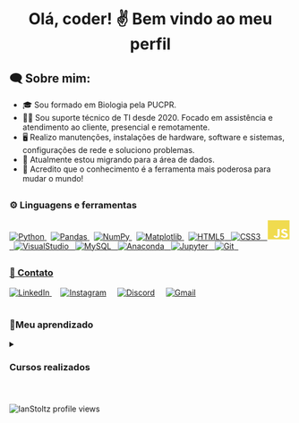 <h1 align="center">Olá, coder! ✌️ Bem vindo ao meu perfil</h1>
<h2 align="left">🗨 Sobre mim:</h2>

 - 🎓 Sou formado em Biologia pela PUCPR.
 - 👨‍💻 Sou suporte técnico de TI desde 2020. Focado em assistência e atendimento ao cliente, presencial e remotamente.
 - 🖥️ Realizo manutenções, instalações de hardware, software e sistemas, configurações de rede e soluciono problemas.
 - 🌱 Atualmente estou migrando para a área de dados.
 - 💬 Acredito que o conhecimento é a ferramenta mais poderosa para mudar o mundo!

## <h3 align="left"> ⚙️ Linguagens e ferramentas </h3>
<p align="left"> 
 <a href="https://www.python.org" target="_blank" rel="noreferrer"> 
  <img src="https://cdn.jsdelivr.net/gh/devicons/devicon/icons/python/python-original.svg" alt="Python" width="40" height="40"/> </a> &nbsp;
 <a href="https://pandas.pydata.org/" target="_blank" rel="noreferrer"> 
  <img src="https://cdn.jsdelivr.net/gh/devicons/devicon/icons/pandas/pandas-original.svg" alt="Pandas" width="40" height="40"/> </a> &nbsp;
 <a href="https://numpy.org/" target="_blank" rel="noreferrer"> 
  <img src="https://cdn.jsdelivr.net/gh/devicons/devicon/icons/numpy/numpy-original.svg" alt="NumPy" width="40" height="40"/> </a> &nbsp;
 <a href="https://matplotlib.org/" target="_blank" rel="noreferrer">
  <img src="https://upload.wikimedia.org/wikipedia/commons/archive/0/01/20150219130407%21Created_with_Matplotlib-logo.svg" alt="Matplotlib" width="40" height="40"/> </a> &nbsp;
 <!---<a href="https://www.r-project.org/" target="_blank" rel="noreferrer"> 
  <img src="https://cdn.jsdelivr.net/gh/devicons/devicon/icons/r/r-original.svg" alt="R" width="40" height="40"/> &nbsp;--->
 <a href="https://www.w3.org/html/" target="_blank" rel="noreferrer"> 
  <img src="https://cdn.jsdelivr.net/gh/devicons/devicon/icons/html5/html5-plain-wordmark.svg" alt="HTML5" width="40" height="40"/> &nbsp;
  <img src="https://cdn.jsdelivr.net/gh/devicons/devicon/icons/css3/css3-plain-wordmark.svg" alt="CSS3" width="40" height="40"/> &nbsp;
 <a href="https://developer.mozilla.org/en-US/docs/Web/JavaScript" target="_blank" rel="noreferrer"> <img alt="JavaScript" height="35" width="40" src="https://raw.githubusercontent.com/devicons/devicon/master/icons/javascript/javascript-plain.svg"> &nbsp;
 <a href="https://code.visualstudio.com/" target="_blank" rel="noreferrer">
  <img src="https://cdn.jsdelivr.net/gh/devicons/devicon/icons/visualstudio/visualstudio-plain.svg" alt="VisualStudio" width="40" height="35" /> &nbsp;
  <a href="https://www.mysql.com/" target="_blank" rel="noreferrer">
   <img src="https://cdn.jsdelivr.net/gh/devicons/devicon/icons/mysql/mysql-original.svg" alt="MySQL" width="40" height="40"/> &nbsp;
 <a href="https://www.anaconda.com/" target="_blank" rel="noreferrer">
  <img src="https://cdn.jsdelivr.net/gh/devicons/devicon/icons/anaconda/anaconda-original.svg" alt="Anaconda" width="40" height="40"/> &nbsp;
 <a href="https://jupyter.org/" target="_blank" rel="noreferrer">
  <img src="https://cdn.jsdelivr.net/gh/devicons/devicon/icons/jupyter/jupyter-original-wordmark.svg" alt="Jupyter" width="40" height="40"/> &nbsp;
 <a href="https://git-scm.com/" target="_blank" rel="noreferrer"> 
  <img src="https://cdn.jsdelivr.net/gh/devicons/devicon/icons/git/git-plain.svg" alt="Git" width="40" height="35"/> &nbsp;

## <h3 align = "left"> 📱 Contato </h3> 
<p align = "left">
 <a href="https://www.linkedin.com/in/ianrstoltz098/" target="_blank" rel="noreferrer">
  <img src="https://cdn.jsdelivr.net/gh/devicons/devicon/icons/linkedin/linkedin-original.svg" alt="LinkedIn" width="35" height="35"> </a> &nbsp; &nbsp;
 <a href="https://www.instagram.com/technic.ian/" target="_blank" rel="noreferrer">
  <img src="https://raw.githubusercontent.com/rahuldkjain/github-profile-readme-generator/master/src/images/icons/Social/instagram.svg" alt="Instagram" height = "35" width="35"></a> &nbsp; &nbsp;
 <a href="https://discordapp.com/users/technic.ian" target="_blank" rel="noreferrer">
  <img src="https://assets-global.website-files.com/6257adef93867e50d84d30e2/636e0a69f118df70ad7828d4_icon_clyde_blurple_RGB.svg" alt="Discord" height = "35" width="35"></a> &nbsp; &nbsp;
   <a href = "mailto:ian.rstoltz@gmail.com">
    <img src="https://upload.wikimedia.org/wikipedia/commons/7/7e/Gmail_icon_%282020%29.svg" alt="Gmail" height = "35" width="35"></a> &nbsp; &nbsp;

#

<h3 align="left"> 📝Meu aprendizado </h3>
 <details>
  
 <summary> <h3> Cursos realizados </h3> </summary>
 
   <details> 
     <summary> Agile explorer - IBM </summary> <br> <blockquote>
     Compreensão dos valores, princípios e práticas Agile que ajudam a mudar a cultura e os comportamentos na maneira como as pessoas trabalham. Pode iniciar uma conversa Ágil com membros da equipe e colegas e pode 
     aplicar o método Ágil às operações e programas de trabalho que realiza em um ambiente acadêmico ou de trabalho. <br>
     <a href="https://www.credly.com/badges/448144d1-2089-4bf1-b92b-dab26bf2825e/public_url" target="_blank">Certificado</a>
   </blockquote> </details>
   <details>
    <summary> Applied Data Science with Python - IBM </summary> <br> <blockquote>
    Compreensão do uso de Jupyter e Python para ciência de dados, com capacidade de realização de análises e visualizações personalizadas de dados utilizando bibliotecas como Pandas, Scikit-learn, SciPy, Matplotlib, 
    Bokeh, Folium e Seaborn. Conhecimento das etapas essenciais para análise de dados. Conhecimento básico em machine learning. <br>
    <a href="https://www.credly.com/badges/d6f64b99-e969-47e2-ac60-9a62db593990/public_url" target="_blank">Certificado</a>
    </blockquote> </details>
   <details> 
    <summary> Cybersecurity fundamentals - IBM </summary> <br> <blockquote>
    Conhecimentos sobre conceitos, objetivos e práticas de cibersegurança. Incluindo ameaças cibernéticas, tipos de ataques, engenharia social, estudos de caso, estratégias de segurança em geral,  
    criptografia e abordagens comuns que as organizações adotam para prevenir, detectar e responder a ataques cibernéticos. <br>
    <a href="https://www.credly.com/badges/86d97ee8-b926-4ba2-b569-ca07b2a3bda9/public_url" target="_blank">Certificado</a>
   </blockquote> </details>
   <details> 
    <summary> Explorando tecnologias emergentes - IBM </summary> <br> <blockquote>
    Conhecimento de tecnologias emergentes que impulsionam o mercado atual: IA, blockchain, computação em nuvem, segurança cibernética, análise de dados e IOT. O indivíduo conhece conceitos 
    fundamentais, terminologia e como as tecnologias são aplicadas para resolver problemas em organizações e negócios. <br>
    <a href="https://www.credly.com/badges/0f2089bc-6eef-4c0c-acbe-129b93943854/public_url" target="_blank">Certificado</a>
   </blockquote> </details>
    <details>
    <summary> Habilidades profissionais - IBM </summary> <br> <blockquote>
    Conhecimento das habilidades necessárias para o bom desempenho profissional e as principais habilidades sociais necessárias na força de trabalho de tecnologia da informação. Incluindo criação e entrega de 
    apresentações. Uso de abordagens ágeis para trabalhar profissionalmente para entregar trabalho e experiências de qualidade aos clientes. Colaboração de forma eficaz com equipes. Comunicação com impacto. Manejo de  
    desafios de forma controlada e focada. Resolução de problemas e implementação de soluções. <br>
    <a href="https://www.credly.com/badges/657a7408-877a-4a54-881c-e08aa4604637/public_url" target="_blank">Certificado</a>
   </blockquote> </details>
   <details>
    <summary> Intro to SQL - Kaggle </summary> <br> <blockquote>
    Introdução ao SQL e BigQuery. Conhecimento do uso dos comandos Select, From, Where, Group By, Having, Count, Order By, As, With e Join <br>
    <a href="https://www.kaggle.com/learn/certification/ianstoltz/intro-to-sql" target="_blank">Certificado</a>
   </blockquote> </details>
   <details>
    <summary> IT fundamentals - IBM </summary> <br> <blockquote>
    Conhecimento de tecnologia da informação (TI), metodologias de solução de problemas e ferramentas e recursos que os profissionais de TI usam. Compreensão de informática, redes, hardware, software, atendimento ao 
    cliente e trabalho remoto. <br>
    <a href="https://www.credly.com/badges/3a66413a-44b9-49e1-97ee-9fbb93fec648/public_url" target="_blank">Certificado</a>
   </blockquote> </details>
   <details>
    <summary> Match at Mastertech in partnership with IBM </summary> <br> <blockquote>
     <p><b>Módulo 1</b></p>
     <details>
      <summary> Gestão efetiva de demandas </summary> <br> <blockquote>
       Conhecimento de agilidade em processos e sua aplicação. Gestão ágil e visual. Conhecimento de processos, matrizes de prioridade, priorização e melhoria contínua.
     </blockquote> </details>
     <details>
      <summary> Operações de computadores e dispositivos digitais </summary> <br> <blockquote>   
       Conhecimento da história da computação, do funcionamento da internet, requisições web, URL's, identificação de conteúdo confiável, noções de hadware, software, arquitetura de sistemas, front e back-end.
     </blockquote> </details>
     <details>
      <summary> Resolução de problemas técnicos </summary> <br> <blockquote>
       Conhecimento de problemas técnicos, troubleshoting operacional, priorização durante o suporte. Conhecimento de fluxogramas, lógica e pensamento computacional durante a decomposição de um problema com o cliente ou 
       equipe, além de atitudes para prevenção desses problemas e também segurança ao lidar com dados. 
     </blockquote> </details>
     <details>
      <summary> Suporte de clientes digitais </summary> <br> <blockquote>
       Conhecimento de suporte tecnológico, demandas e aquisição de habilidades por meio de entrevistas com profissionais, conhecimento das carreiras de Help Desk, CX, CS, UI, UX.
     </blockquote> </details>
     <details>
      <summary> Técnicas de comunicação, vendas e gestão de crise </summary> <br> <blockquote>   
       Conhecimento de técnicas de comunicação não violenta, vieses de comunicação, Lei Geral de Proteção de Dados para lidar com informações pessoais e ambientais, habilidades de fala e escrita. 
     </blockquote> </details>
     <p><a href="https://drive.google.com/file/d/13V4GPO-tzWYgl6DOkZkdk9_SvUqEX8-T/view?usp=sharing" target="_blank">Certificado</a> </p>
     <p><b>Módulo 2</b></p>
     <details>
      <summary> Noções básicas da Internet </summary> <br> <blockquote>   
       Conhecimento do funcionamento de internets e da world wide web. Conhecimento de conceitos como nós, pacotes, portas, latência, protocolos, servidores, IP, DNS, etc. 
     </blockquote> </details>
     <details>
     <summary> Noções básicas de Git e GitHub </summary> <br> <blockquote>   
      Conhecimento dos modos de trabalho do repositório de controle de versões GitHub. Conhecimento da forma de utilização e dos principais conceitos e comandos em Git. Familiarização com a colaboração em equipe e 
      resolução de problemas.  
     </blockquote> </details>
     <details>
      <summary> Noções básicas de Programação </summary> <br> <blockquote>   
       Conhecimento dos princípios nos quais se baseiam as principais linguagens de programação mais usadas atualmente, suas diferenças, vantagens e desvantagens de cada tipo. Diferenciação entre linguagens compiladas, 
       interpretadas e seu funcionamento.
     </blockquote> </details>
     <details>
     <summary> Noções básicas de Python </summary> <br> <blockquote>   
      Conhecimento da sintaxe, tipos de dados, estrutura de dados, operadores, funções, variáveis, estruturas de condição, estruturas de controle, exceções e bibliotecas da lingugagem Python. 
     </blockquote> </details>
     <details>
      <summary> Programação em Python. Algoritmos. </summary> <br> <blockquote>   
       Conhecimento da complexidade de algoritmos, notação big-O, estrutura de dados, algoritmos de busca linear / binária e algoritmos de classificação.
     </blockquote> </details>
     <details>
      <summary> Programação Orientada a Objetos em Python </summary> <br> <blockquote>   
       Conhecimento da programação orientada a objetos em Python. Conhecimento de objetos e classes, construtores, linguagem unificada de modelagem (UML), herança, encapsulamento e polimorfismo. 
     </blockquote> </details>
     <details>
      <summary> Testes com Python </summary> <br> <blockquote>   
       Conhecimento da importância da testagem de algoritmos, principais testes de unidade e integração, bibliotecas para testes unitários e exceções assertivas.
     </blockquote> </details>
      <p><a href="https://drive.google.com/file/d/1wujzxL7hZobaz86Dvw0swjH45Vido3EW/view?usp=sharing" target="_blank">Certificado</a> </p>
    </blockquote> </details>
   <details>
    <summary> Statistical Analysis in R at UFSCAR </summary> <br> <blockquote>
     Conhecimentos básicos em R, tidy Data, visualização de dados, distribuições, teorema central do limite, inferências estatísticas, análise de regressão, expressões regulares e manipulação de strings.  <br>
      <a href="https://drive.google.com/file/d/1XyWvptTxDaI6e21fAVqNifXfHUkw2b4C/view?usp=sharing" target="_blank">Certificado</a>
   </blockquote> </details>
   <details>
    <summary> Web development fundamentals at IBM </summary> <br> <blockquote>
     Conhecimento de conceitos de desenvolvimento web, processos para desenvolver, implantar e testar sites, e as ferramentas e linguagens de necessárias para tal. Compreensão de como desenvolver um site interativo 
     usando HTML, CSS e JavaScript em um ambiente de desenvolvimento integrado (IDE) <br>
     <a href="https://www.credly.com/badges/3efa8296-b57d-4e5f-b7c3-08fef52d4263/public_url" target="_blank">Certificado</a>
   </blockquote> </details>
</details>

#
<p align="left"> <img src="https://komarev.com/ghpvc/?username=IanStoltz&label=Profile%20views&color=0e75b6&style=flat" alt="IanStoltz profile views" /> </p>
